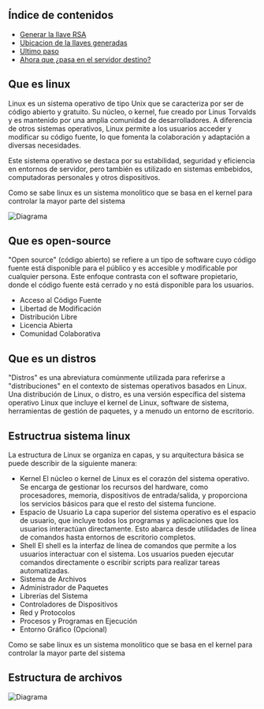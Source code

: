 ## Índice de contenidos
* [Generar la llave RSA](#item1)
* [Ubicacion de la llaves generadas](#item2)
* [Ultimo paso](#item3)
* [Ahora que ¿pasa en el servidor destino?](#item4)





## Que es linux

Linux es un sistema operativo de tipo Unix que se caracteriza por ser de código abierto y gratuito. Su núcleo, o kernel, fue creado por Linus Torvalds y es mantenido por una amplia comunidad de desarrolladores. A diferencia de otros sistemas operativos, Linux permite a los usuarios acceder y modificar su código fuente, lo que fomenta la colaboración y adaptación a diversas necesidades.

Este sistema operativo se destaca por su estabilidad, seguridad y eficiencia en entornos de servidor, pero también es utilizado en sistemas embebidos, computadoras personales y otros dispositivos.

Como se sabe linux es un sistema monolitico que se basa en el kernel para controlar la mayor parte del sistema

![Diagrama]()

## Que es open-source

"Open source" (código abierto) se refiere a un tipo de software cuyo código fuente está disponible para el público y es accesible y modificable por cualquier persona. Este enfoque contrasta con el software propietario, donde el código fuente está cerrado y no está disponible para los usuarios.

- Acceso al Código Fuente
- Libertad de Modificación
- Distribución Libre
- Licencia Abierta
- Comunidad Colaborativa

## Que es un distros

"Distros" es una abreviatura comúnmente utilizada para referirse a "distribuciones" en el contexto de sistemas operativos basados en Linux. Una distribución de Linux, o distro, es una versión específica del sistema operativo Linux que incluye el kernel de Linux, software de sistema, herramientas de gestión de paquetes, y a menudo un entorno de escritorio.

## Estructrua sistema linux

La estructura de Linux se organiza en capas, y su arquitectura básica se puede describir de la siguiente manera:

- Kernel El núcleo o kernel de Linux es el corazón del sistema operativo. Se encarga de gestionar los recursos del hardware, como procesadores, memoria, dispositivos de entrada/salida, y proporciona los servicios básicos para que el resto del sistema funcione.
- Espacio de Usuario La capa superior del sistema operativo es el espacio de usuario, que incluye todos los programas y aplicaciones que los usuarios interactúan directamente. Esto abarca desde utilidades de línea de comandos hasta entornos de escritorio completos.
- Shell El shell es la interfaz de línea de comandos que permite a los usuarios interactuar con el sistema. Los usuarios pueden ejecutar comandos directamente o escribir scripts para realizar tareas automatizadas.
- Sistema de Archivos
- Administrador de Paquetes
- Librerías del Sistema
- Controladores de Dispositivos
- Red y Protocolos
- Procesos y Programas en Ejecución
- Entorno Gráfico (Opcional)

Como se sabe linux es un sistema monolitico que se basa en el kernel para controlar la mayor parte del sistema 

## Estructura de archivos


![Diagrama]()









